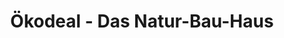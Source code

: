 ---
title: "Ökodeal - Das Natur-Bau-Haus"
url: /dresden/oekodeal-das-natur-bau-haus/
shop: Baustoffe
---